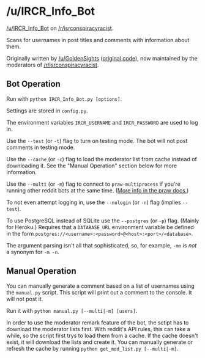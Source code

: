 # /u/IRCR_Info_Bot

[/u/IRCR_Info_Bot](http://www.reddit.com/user/IRCR_Info_Bot) on [/r/isrconspiracyracist](http://www.reddit.com/r/isrconspiracyracist).

Scans for usernames in post titles and comments with information about them.

Originally written by [/u/GoldenSights](http://www.reddit.com/user/GoldenSights) ([original code](https://github.com/voussoir/reddit/blob/68b45302fb9fd8129a0ebc41f936ebbb08bad0f3/TitleNames/titlenames.py)), now maintained by the moderators of [/r/isrconspiracyracist](http://www.reddit.com/r/isrconspiracyracist).


## Bot Operation

Run with `python IRCR_Info_Bot.py [options]`.

Settings are stored in `config.py`.

The environment variables `IRCR_USERNAME` and `IRCR_PASSWORD` are used to log in.

Use the `--test` (or `-t`) flag to turn on testing mode. The bot will not post comments in testing mode.

Use the `--cache` (or `-c`) flag to load the moderator list from cache instead of downloading it. See the "Manual Operation" section below for more information.

Use the `--multi` (or `-m`) flag to connect to `praw-multiprocess` if you're running other reddit bots at the same time. ([More info in the praw docs.](http://praw.readthedocs.org/en/latest/pages/multiprocess.html))

To not even attempt logging in, use the `--nologin` (or `-n`) flag (implies `--test`).

To use PostgreSQL instead of SQLite use the `--postgres` (or `-p`) flag. (Mainly for Heroku.) Requires that a `DATABASE_URL` environment variable be defined in the form `postgres://<username>:<password>@<host>:<port>/<database>`.

The argument parsing isn't all that sophisticated, so, for example, `-mn` is *not* a synonym for `-m -n`.


## Manual Operation

You can manually generate a comment based on a list of usernames using the `manual.py` script. This script will print out a comment to the console. It will not post it.

Run it with `python manual.py [--multi|-m] [users]`.

In order to use the moderator remark feature of the bot, the sctipt has to download the moderator lists first. With reddit's API rules, this can take a while, so the script first trys to load them from a cache. If the cache doesn't exist, it will download the lists and create it. You can manually generate or refresh the cache by running `python get_mod_list.py [--multi|-m]`.
